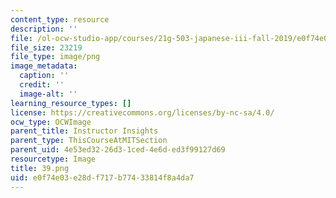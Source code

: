 ```yaml
---
content_type: resource
description: ''
file: /ol-ocw-studio-app/courses/21g-503-japanese-iii-fall-2019/e0f74e03e28df717b77433814f8a4da7_39.png
file_size: 23219
file_type: image/png
image_metadata:
  caption: ''
  credit: ''
  image-alt: ''
learning_resource_types: []
license: https://creativecommons.org/licenses/by-nc-sa/4.0/
ocw_type: OCWImage
parent_title: Instructor Insights
parent_type: ThisCourseAtMITSection
parent_uid: 4e53ed32-26d3-1ced-4e6d-ed3f99127d69
resourcetype: Image
title: 39.png
uid: e0f74e03-e28d-f717-b774-33814f8a4da7
---
```

